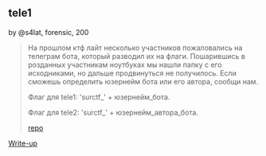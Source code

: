 ## tele1
by @s4lat, forensic, 200

> На прошлом ктф лайт несколько участников пожаловались на телеграм бота, который разводил их на флаги.
Пошарившись в розданных участникам ноутбуках мы нашли папку с его исходниками, но дальше продвинуться не получилось. Если сможешь определить юзернейм бота или его автора, сообщи нам.
>
> Флаг для tele1: 'surctf_' + юзернейм_бота.
>
> Флаг для tele2: 'surctf_' + юзернейм_автора_бота.
>
> [repo](repo.zip)

[Write-up](WRITEUP.md)
